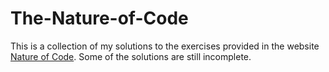 # The-Nature-of-Code
This is a collection of my solutions to the exercises provided in the website [Nature of Code](natureofcode.com).
Some of the solutions are still incomplete. 

